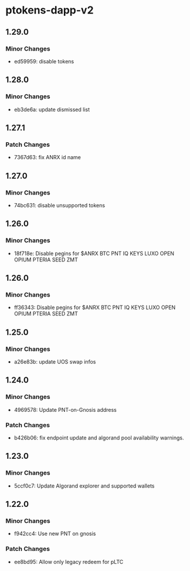 # ptokens-dapp-v2

## 1.29.0

### Minor Changes

- ed59959: disable tokens

## 1.28.0

### Minor Changes

- eb3de6a: update dismissed list

## 1.27.1

### Patch Changes

- 7367d63: fix ANRX id name

## 1.27.0

### Minor Changes

- 74bc631: disable unsupported tokens

## 1.26.0

### Minor Changes

- 18f718e: Disable pegins for $ANRX BTC PNT IQ KEYS LUXO OPEN OPIUM PTERIA SEED ZMT

## 1.26.0

### Minor Changes

- ff36343: Disable pegins for $ANRX BTC PNT IQ KEYS LUXO OPEN OPIUM PTERIA SEED ZMT

## 1.25.0

### Minor Changes

- a26e83b: update UOS swap infos

## 1.24.0

### Minor Changes

- 4969578: Update PNT-on-Gnosis address

### Patch Changes

- b426b06: fix endpoint update and algorand pool availability warnings.

## 1.23.0

### Minor Changes

- 5ccf0c7: Update Algorand explorer and supported wallets

## 1.22.0

### Minor Changes

- f942cc4: Use new PNT on gnosis

### Patch Changes

- ee8bd95: Allow only legacy redeem for pLTC
